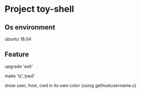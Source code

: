 # Project toy-shell

## Os environment 
  ubuntu 18.04
  
  
## Feature
  upgrade 'exit' 
  
  make 'ls','pwd'
  
  show user, host, cwd in its own color (using gethostusername.c)


